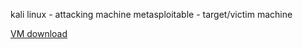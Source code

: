 kali linux - attacking machine
metasploitable - target/victim machine

[VM download](https://www.rapid7.com/products/metasploit/metasploitable/)